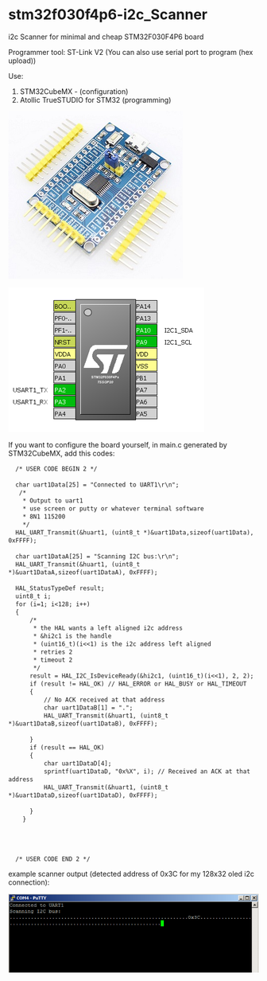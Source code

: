 # stm32f030f4p6-i2c_Scanner
i2c Scanner for minimal and cheap STM32F030F4P6 board 

Programmer tool:
ST-Link V2
(You can also use serial port to program (hex upload))

Use: 
1. STM32CubeMX - (configuration)
2. Atollic TrueSTUDIO for STM32 (programming)


![pins configuration using STM32CubeMX](https://raw.githubusercontent.com/fulanr/stm32f030f4p6-i2c_Scanner/master/STM32F030F4P6-Dev-Board.jpg)



![pins configuration using STM32CubeMX](https://raw.githubusercontent.com/fulanr/stm32f030f4p6-i2c_Scanner/master/pinout.png)

If you want to configure the board yourself, in main.c generated by STM32CubeMX, add this codes:

```
  /* USER CODE BEGIN 2 */

  char uart1Data[25] = "Connected to UART1\r\n";
   /*
    * Output to uart1
    * use screen or putty or whatever terminal software
    * 8N1 115200
    */
  HAL_UART_Transmit(&huart1, (uint8_t *)&uart1Data,sizeof(uart1Data), 0xFFFF);

  char uart1DataA[25] = "Scanning I2C bus:\r\n";
  HAL_UART_Transmit(&huart1, (uint8_t *)&uart1DataA,sizeof(uart1DataA), 0xFFFF);

  HAL_StatusTypeDef result;
  uint8_t i;
  for (i=1; i<128; i++)
  {
	  /*
 	   * the HAL wants a left aligned i2c address
 	   * &hi2c1 is the handle
 	   * (uint16_t)(i<<1) is the i2c address left aligned
 	   * retries 2
 	   * timeout 2
 	   */
	  result = HAL_I2C_IsDeviceReady(&hi2c1, (uint16_t)(i<<1), 2, 2);
 	  if (result != HAL_OK) // HAL_ERROR or HAL_BUSY or HAL_TIMEOUT
 	  {
 		  // No ACK received at that address
 		  char uart1DataB[1] = ".";
 		  HAL_UART_Transmit(&huart1, (uint8_t *)&uart1DataB,sizeof(uart1DataB), 0xFFFF);

 	  }
 	  if (result == HAL_OK)
 	  {
 		  char uart1DataD[4];
 		  sprintf(uart1DataD, "0x%X", i); // Received an ACK at that address
 		  HAL_UART_Transmit(&huart1, (uint8_t *)&uart1DataD,sizeof(uart1DataD), 0xFFFF);

 	  }
 	}




  /* USER CODE END 2 */
```

example scanner output (detected address of 0x3C for my 128x32 oled i2c connection):

![putty serial output](https://raw.githubusercontent.com/fulanr/stm32f030f4p6-i2c_Scanner/master/putty.png)
